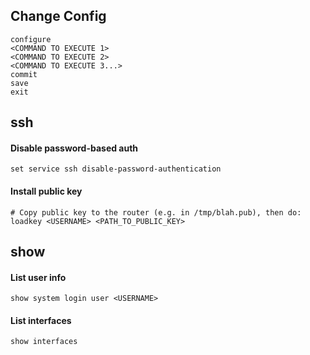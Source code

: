 ## Change Config
```
configure
<COMMAND TO EXECUTE 1>
<COMMAND TO EXECUTE 2>
<COMMAND TO EXECUTE 3...>
commit
save
exit
```

## ssh
#### Disable password-based auth
```
set service ssh disable-password-authentication
```

#### Install public key
```
# Copy public key to the router (e.g. in /tmp/blah.pub), then do:
loadkey <USERNAME> <PATH_TO_PUBLIC_KEY>
```

## show
#### List user info
```
show system login user <USERNAME>
```

#### List interfaces
```
show interfaces
```